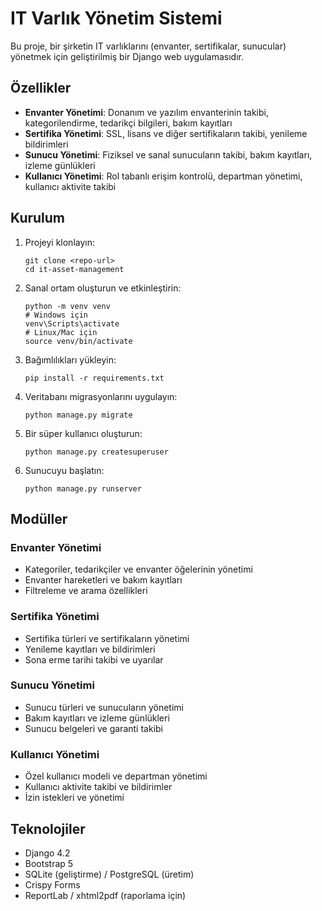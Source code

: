 # IT Varlık Yönetim Sistemi

Bu proje, bir şirketin IT varlıklarını (envanter, sertifikalar, sunucular) yönetmek için geliştirilmiş bir Django web uygulamasıdır.

## Özellikler

- **Envanter Yönetimi**: Donanım ve yazılım envanterinin takibi, kategorilendirme, tedarikçi bilgileri, bakım kayıtları
- **Sertifika Yönetimi**: SSL, lisans ve diğer sertifikaların takibi, yenileme bildirimleri
- **Sunucu Yönetimi**: Fiziksel ve sanal sunucuların takibi, bakım kayıtları, izleme günlükleri
- **Kullanıcı Yönetimi**: Rol tabanlı erişim kontrolü, departman yönetimi, kullanıcı aktivite takibi

## Kurulum

1. Projeyi klonlayın:
   ```
   git clone <repo-url>
   cd it-asset-management
   ```

2. Sanal ortam oluşturun ve etkinleştirin:
   ```
   python -m venv venv
   # Windows için
   venv\Scripts\activate
   # Linux/Mac için
   source venv/bin/activate
   ```

3. Bağımlılıkları yükleyin:
   ```
   pip install -r requirements.txt
   ```

4. Veritabanı migrasyonlarını uygulayın:
   ```
   python manage.py migrate
   ```

5. Bir süper kullanıcı oluşturun:
   ```
   python manage.py createsuperuser
   ```

6. Sunucuyu başlatın:
   ```
   python manage.py runserver
   ```

## Modüller

### Envanter Yönetimi
- Kategoriler, tedarikçiler ve envanter öğelerinin yönetimi
- Envanter hareketleri ve bakım kayıtları
- Filtreleme ve arama özellikleri

### Sertifika Yönetimi
- Sertifika türleri ve sertifikaların yönetimi
- Yenileme kayıtları ve bildirimleri
- Sona erme tarihi takibi ve uyarılar

### Sunucu Yönetimi
- Sunucu türleri ve sunucuların yönetimi
- Bakım kayıtları ve izleme günlükleri
- Sunucu belgeleri ve garanti takibi

### Kullanıcı Yönetimi
- Özel kullanıcı modeli ve departman yönetimi
- Kullanıcı aktivite takibi ve bildirimler
- İzin istekleri ve yönetimi

## Teknolojiler

- Django 4.2
- Bootstrap 5
- SQLite (geliştirme) / PostgreSQL (üretim)
- Crispy Forms
- ReportLab / xhtml2pdf (raporlama için)